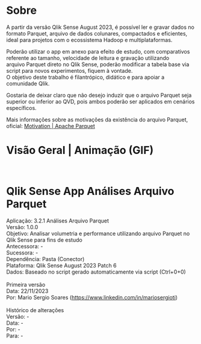 # Sobre
A partir da versão Qlik Sense August 2023, é possível ler e gravar dados no formato Parquet, arquivo de dados colunares, compactados e eficientes, ideal para projetos com o ecossistema Hadoop e multiplataformas.<br>

Poderão utilizar o app em anexo para efeito de estudo, com comparativos referente ao tamanho, velocidade de leitura e gravação utilizando arquivo Parquet direto no Qlik Sense, poderão modificar a tabela base via script para novos experimentos, fiquem à vontade.<br>
O objetivo deste trabalho é filantrópico, didático e para apoiar a comunidade Qlik.<br>

Gostaria de deixar claro que não desejo induzir que o arquivo Parquet seja superior ou inferior ao QVD, pois ambos poderão ser aplicados em cenários específicos.<br>

Mais informações sobre as motivações da existência do arquivo Parquet, oficial: [Motivation | Apache Parquet](https://parquet.apache.org/docs/overview/motivation/)<br>


# Visão Geral | Animação (GIF)
<br>

# Qlik Sense App Análises Arquivo Parquet

Aplicação: 		3.2.1 Análises Arquivo Parquet<br>
Versão: 		1.0.0<br>
Objetivo: 		 Analisar volumetria e performance utilizando arquivo Parquet no Qlik Sense para fins de estudo<br>
Antecessora:		-<br>
Sucessora:		-<br>
Dependência:		Pasta (Conector)<br>
Plataforma:   Qlik Sense August 2023 Patch 6<br>
Dados:			Baseado no script gerado automaticamente via script (Ctrl+0+0)<br>
<br>
Primeira versão<br>
Data: 			 22/11/2023<br>
Por: 			 Mario Sergio Soares (https://www.linkedin.com/in/mariosergioti)<br>
<br>
Histórico de alterações<br>
Versão: 		-<br>
Data: 			-<br>
Por: 			  -<br>
Para: 			-<br>

